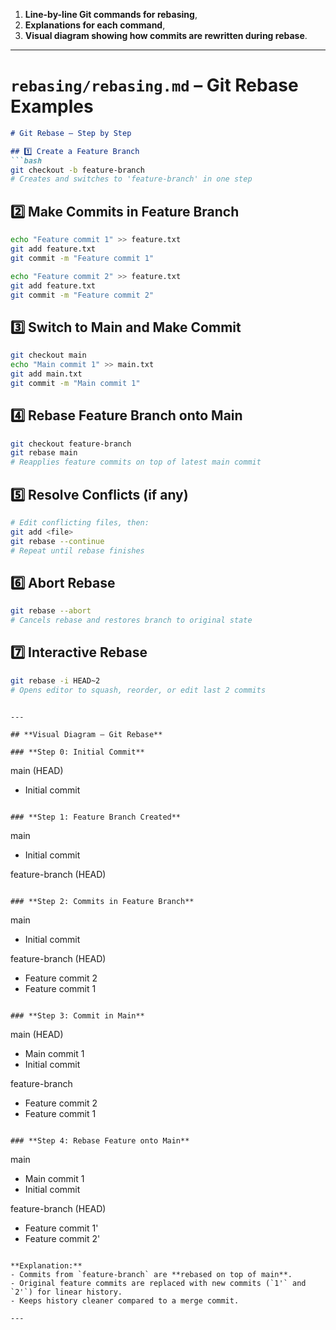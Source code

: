 1. **Line-by-line Git commands for rebasing**,
2. **Explanations for each command**,
3. **Visual diagram showing how commits are rewritten during rebase**.

---

# **`rebasing/rebasing.md` – Git Rebase Examples**

````markdown
# Git Rebase – Step by Step

## 1️⃣ Create a Feature Branch
```bash
git checkout -b feature-branch
# Creates and switches to 'feature-branch' in one step
````

## 2️⃣ Make Commits in Feature Branch

```bash
echo "Feature commit 1" >> feature.txt
git add feature.txt
git commit -m "Feature commit 1"

echo "Feature commit 2" >> feature.txt
git add feature.txt
git commit -m "Feature commit 2"
```

## 3️⃣ Switch to Main and Make Commit

```bash
git checkout main
echo "Main commit 1" >> main.txt
git add main.txt
git commit -m "Main commit 1"
```

## 4️⃣ Rebase Feature Branch onto Main

```bash
git checkout feature-branch
git rebase main
# Reapplies feature commits on top of latest main commit
```

## 5️⃣ Resolve Conflicts (if any)

```bash
# Edit conflicting files, then:
git add <file>
git rebase --continue
# Repeat until rebase finishes
```

## 6️⃣ Abort Rebase

```bash
git rebase --abort
# Cancels rebase and restores branch to original state
```

## 7️⃣ Interactive Rebase

```bash
git rebase -i HEAD~2
# Opens editor to squash, reorder, or edit last 2 commits
```

```

---

## **Visual Diagram – Git Rebase**

### **Step 0: Initial Commit**
```

main (HEAD)

* Initial commit

```

### **Step 1: Feature Branch Created**
```

main

* Initial commit

feature-branch (HEAD)

```

### **Step 2: Commits in Feature Branch**
```

main

* Initial commit

feature-branch (HEAD)

* Feature commit 2
* Feature commit 1

```

### **Step 3: Commit in Main**
```

main (HEAD)

* Main commit 1
* Initial commit

feature-branch

* Feature commit 2
* Feature commit 1

```

### **Step 4: Rebase Feature onto Main**
```

main

* Main commit 1
* Initial commit

feature-branch (HEAD)

* Feature commit 1'
* Feature commit 2'

```

**Explanation:**  
- Commits from `feature-branch` are **rebased on top of main**.  
- Original feature commits are replaced with new commits (`1'` and `2'`) for linear history.  
- Keeps history cleaner compared to a merge commit.  

---
